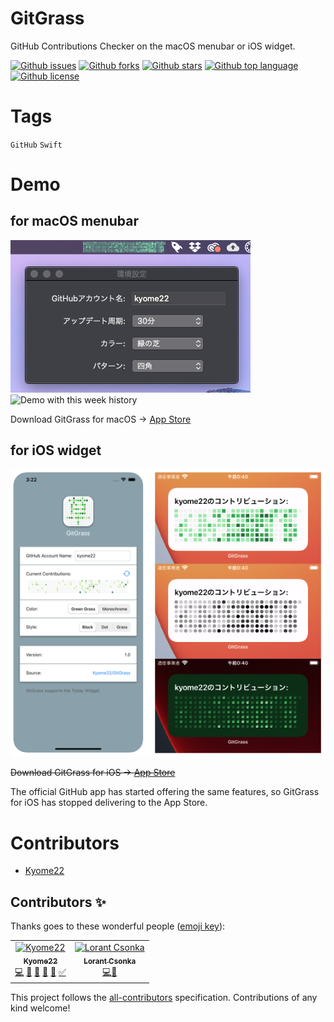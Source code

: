 # GitGrass

<!-- # Short Description -->

GitHub Contributions Checker on the macOS menubar or iOS widget.

<!-- # Badges -->

[![Github issues](https://img.shields.io/github/issues/Kyome22/GitGrass)](https://github.com/Kyome22/GitGrass/issues)
[![Github forks](https://img.shields.io/github/forks/Kyome22/GitGrass)](https://github.com/Kyome22/GitGrass/network/members)
[![Github stars](https://img.shields.io/github/stars/Kyome22/GitGrass)](https://github.com/Kyome22/GitGrass/stargazers)
[![Github top language](https://img.shields.io/github/languages/top/Kyome22/GitGrass)](https://github.com/Kyome22/GitGrass/)
[![Github license](https://img.shields.io/github/license/Kyome22/GitGrass)](https://github.com/Kyome22/GitGrass/)

# Tags

`GitHub` `Swift`

# Demo

## for macOS menubar

![Demo](resources/file-0.png)
![Demo with this week history](https://user-images.githubusercontent.com/48209860/194648556-24649ab4-cd94-4efd-8561-cf3070c6cbe3.png)

Download GitGrass for macOS → [App Store](https://apps.apple.com/us/app/gitgrass/id1501139279)

## for iOS widget

![Demo](resources/file-1.png)

~~Download GitGrass for iOS → [App Store](https://apps.apple.com/us/app/gitgrass/id1503987405)~~

The official GitHub app has started offering the same features, so GitGrass for iOS has stopped delivering to the App Store.

# Contributors

- [Kyome22](https://github.com/Kyome22)

## Contributors ✨

Thanks goes to these wonderful people ([emoji key](https://allcontributors.org/docs/en/emoji-key)):

<!-- ALL-CONTRIBUTORS-LIST:START - Do not remove or modify this section -->
<!-- prettier-ignore-start -->
<!-- markdownlint-disable -->
<table>
  <tr>
    <td align="center"><a href="https://github.com/Kyome22"><img src="https://avatars.githubusercontent.com/u/19896354?v=4" width="100px;" alt="Kyome22"/><br /><sub><b>Kyome22</b></sub></a><br /><a href="https://github.com/Kyome22/GitGrass/commits?author=Kyome22" title="Code">💻</a> <a href="https://github.com/Kyome22/GitGrass/commits?author=Kyome22" title="Documentation">📖</a> <a href="#question-Kyome22" title="Answering Questions">💬</a> <a href="https://github.com/Kyome22/GitGrass/issues?q=author%3AKyome22" title="Bug reports">🐛</a> <a href="#review-Kyome22" title="Reviewed Pull Requests">👀</a> <a href="#tutorial-juicycleff" title="Tutorials">✅</a></td>
    <td align="center"><a href="https://github.com/lorant-csonka-planorama"><img src="https://avatars2.githubusercontent.com/u/48209860?v=4" width="100px;" alt="Lorant Csonka"/><br /><sub>
    <b>Lorant Csonka</b></sub></a><br /><a href="https://github.com/Kyome22/GitGrass/commits?author=lorant-csonka" title="Code">💻</a><a href="https://github.com/Kyome22/GitGrass/commits?author=lorant-csonka" title="Documentation">📖</a><br /> </td> 
  </tr>
</table>

<!-- markdownlint-enable -->
<!-- prettier-ignore-end -->
<!-- ALL-CONTRIBUTORS-LIST:END -->

This project follows the [all-contributors](https://github.com/all-contributors/all-contributors) specification. Contributions of any kind welcome!

<!-- CREATED_BY_LEADYOU_README_GENERATOR -->
